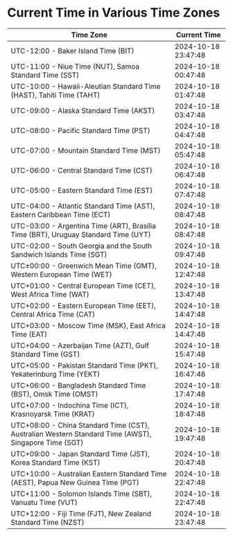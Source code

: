 # Current Time in Various Time Zones

| Time Zone | Current Time |
|-----------|--------------|
| UTC-12:00 - Baker Island Time (BIT) | 2024-10-18 23:47:48 |
| UTC-11:00 - Niue Time (NUT), Samoa Standard Time (SST) | 2024-10-18 00:47:48 |
| UTC-10:00 - Hawaii-Aleutian Standard Time (HAST), Tahiti Time (TAHT) | 2024-10-18 01:47:48 |
| UTC-09:00 - Alaska Standard Time (AKST) | 2024-10-18 03:47:48 |
| UTC-08:00 - Pacific Standard Time (PST) | 2024-10-18 04:47:48 |
| UTC-07:00 - Mountain Standard Time (MST) | 2024-10-18 05:47:48 |
| UTC-06:00 - Central Standard Time (CST) | 2024-10-18 06:47:48 |
| UTC-05:00 - Eastern Standard Time (EST) | 2024-10-18 07:47:48 |
| UTC-04:00 - Atlantic Standard Time (AST), Eastern Caribbean Time (ECT) | 2024-10-18 08:47:48 |
| UTC-03:00 - Argentina Time (ART), Brasília Time (BRT), Uruguay Standard Time (UYT) | 2024-10-18 08:47:48 |
| UTC-02:00 - South Georgia and the South Sandwich Islands Time (SGT) | 2024-10-18 09:47:48 |
| UTC±00:00 - Greenwich Mean Time (GMT), Western European Time (WET) | 2024-10-18 12:47:48 |
| UTC+01:00 - Central European Time (CET), West Africa Time (WAT) | 2024-10-18 13:47:48 |
| UTC+02:00 - Eastern European Time (EET), Central Africa Time (CAT) | 2024-10-18 14:47:48 |
| UTC+03:00 - Moscow Time (MSK), East Africa Time (EAT) | 2024-10-18 14:47:48 |
| UTC+04:00 - Azerbaijan Time (AZT), Gulf Standard Time (GST) | 2024-10-18 15:47:48 |
| UTC+05:00 - Pakistan Standard Time (PKT), Yekaterinburg Time (YEKT) | 2024-10-18 16:47:48 |
| UTC+06:00 - Bangladesh Standard Time (BST), Omsk Time (OMST) | 2024-10-18 17:47:48 |
| UTC+07:00 - Indochina Time (ICT), Krasnoyarsk Time (KRAT) | 2024-10-18 18:47:48 |
| UTC+08:00 - China Standard Time (CST), Australian Western Standard Time (AWST), Singapore Time (SGT) | 2024-10-18 19:47:48 |
| UTC+09:00 - Japan Standard Time (JST), Korea Standard Time (KST) | 2024-10-18 20:47:48 |
| UTC+10:00 - Australian Eastern Standard Time (AEST), Papua New Guinea Time (PGT) | 2024-10-18 22:47:48 |
| UTC+11:00 - Solomon Islands Time (SBT), Vanuatu Time (VUT) | 2024-10-18 22:47:48 |
| UTC+12:00 - Fiji Time (FJT), New Zealand Standard Time (NZST) | 2024-10-18 23:47:48 |

